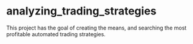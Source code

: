 # analyzing_trading_strategies
This project has the goal of creating the means, and searching the most profitable automated trading strategies. 
